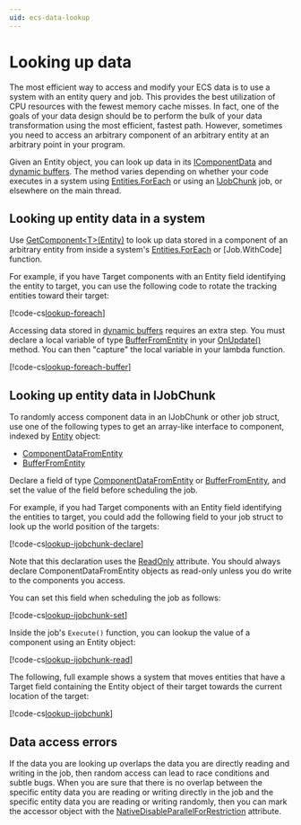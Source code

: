 ```yaml
---
uid: ecs-data-lookup
---
```


# Looking up data

The most efficient way to access and modify your ECS data is to use a system with an entity query and job. This provides the best utilization of CPU resources with the fewest memory cache misses. In fact, one of the goals of your data design should be to perform the bulk of your data transformation using the most efficient, fastest path. However, sometimes you need to access an arbitrary component of an arbitrary entity at an arbitrary point in your program.

Given an Entity object, you can look up data in its [IComponentData] and [dynamic buffers]. The method varies depending on whether your code executes in a system using [Entities.ForEach] or using an [IJobChunk] job, or elsewhere on the main thread.

## Looking up entity data in a system

Use [GetComponent&lt;T&gt;(Entity)] to look up data stored in a component of an arbitrary entity from inside a system's [Entities.ForEach] or [Job.WithCode] function.

For example, if you have Target components with an Entity field identifying the entity to target, you can use the following code to rotate the tracking entities toward their target:

[!code-cs[lookup-foreach](../DocCodeSamples.Tests/LookupDataExamples.cs#lookup-foreach)]

Accessing data stored in [dynamic buffers] requires an extra step. You must declare a local variable of type [BufferFromEntity] in your [OnUpdate()] method. You can then "capture" the local variable in your lambda function. 

[!code-cs[lookup-foreach-buffer](../DocCodeSamples.Tests/LookupDataExamples.cs#lookup-foreach-buffer)]


## Looking up entity data in IJobChunk

To randomly access component data in an IJobChunk or other job struct, use one of the following types to get an array-like interface to component, indexed by [Entity] object:

* [ComponentDataFromEntity]
* [BufferFromEntity]

Declare a field of type [ComponentDataFromEntity] or [BufferFromEntity], and set the value of the field before scheduling the job.

For example, if you had Target components with an Entity field identifying the entities to target, you could add the following field to your job struct to look up the world position of the targets:

[!code-cs[lookup-ijobchunk-declare](../DocCodeSamples.Tests/LookupDataExamples.cs#lookup-ijobchunk-declare)]

Note that this declaration uses the [ReadOnly] attribute. You should always declare ComponentDataFromEntity<T> objects as read-only unless you do write to the components you access.
    
You can set this field when scheduling the job as follows:

[!code-cs[lookup-ijobchunk-set](../DocCodeSamples.Tests/LookupDataExamples.cs#lookup-ijobchunk-set)]

Inside the job's `Execute()` function, you can lookup the value of a component using an Entity object:

[!code-cs[lookup-ijobchunk-read](../DocCodeSamples.Tests/LookupDataExamples.cs#lookup-ijobchunk-read)]
  
 The following, full example shows a system that moves entities that have a Target field containing the Entity object of their target towards the current location of the target:
 
[!code-cs[lookup-ijobchunk](../DocCodeSamples.Tests/LookupDataExamples.cs#lookup-ijobchunk)]

## Data access errors

If the data you are looking up overlaps the data you are directly reading and writing in the job, then random access can lead to race conditions and subtle bugs. When you are sure that there is no overlap between the specific entity data you are reading or writing directly in the job and the specific entity data you are reading or writing randomly, then you can mark the accessor object with the [NativeDisableParallelForRestriction] attribute. 

[dynamic buffers]: xref:ecs-dynamic-buffers
[GetComponent&lt;T&gt;(Entity)]: xref:Unity.Entities.SystemBase.GetComponent``1(Unity.Entities.Entity)
[Entity]: xref:Unity.Entities.Entity
[ComponentDataFromEntity]: xref:Unity.Entities.ComponentDataFromEntity`1
[BufferFromEntity]: xref:Unity.Entities.BufferFromEntity`1 
[Why ECS]: http://www.example.com#need-to-add-this-page
[IComponentData]: xref:ecs-component-data
[dynamic buffers]: xref:ecs-dynamic-buffers
[Entities.ForEach]: xref:Unity.Entities.SystemBase.Entities
[OnUpdate()]: xref:Unity.Entities.SystemBase.OnUpdate*
[IJobChunk]: xref:Unity.Entities.IJobChunk
[ReadOnly]: https://docs.unity3d.com/ScriptReference/Unity.Collections.ReadOnlyAttribute.html
[NativeDisableParallelForRestriction]: https://docs.unity3d.com/ScriptReference/Unity.Collections.NativeDisableParallelForRestrictionAttribute.html
